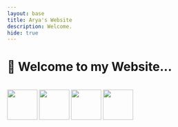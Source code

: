 ```yaml
---
layout: base
title: Arya's Website
description: Welcome.
hide: true
---
```

<h1>👋 Welcome to my Website...</h1>
<br>
<link href="https://fonts.googleapis.com/css?family=Press+Start+2P" rel="stylesheet">
<div class="sky">
	<div class="scorebar">
		<style>
			.topline-mario{position:absolute;}
			.topline-world{position:absolute; left:55%;}
			.topline-time{position:absolute; left: 85%;}
			{position:absolute; top: 90px;}
			.bottomline-coin{position:absolute; top: 80px; left:30%;}
			.bottomline-world{position:absolute; top: 90px; left:55.7%;}
			.bottomline-time{position:absolute; top: 90px; left:85.5%;}
		</style>
		
			
</div>
<div class="ground">
	<div class="skyblocks">
		<img class="brick" src="https://raw.githubusercontent.com/LantareCode/random-this-and-thats/master/CSS/SuperMario-Animation/images/Bricks.gif" height="70px;">
		<img class="brick" src="https://raw.githubusercontent.com/LantareCode/random-this-and-thats/master/CSS/SuperMario-Animation/images/QuestionBlock.gif" height="70px;">
		<img class="brick" src="https://raw.githubusercontent.com/LantareCode/random-this-and-thats/master/CSS/SuperMario-Animation/images/Bricks.gif" height="70px;">
		<img class="brick" src="https://raw.githubusercontent.com/LantareCode/random-this-and-thats/master/CSS/SuperMario-Animation/images/Bricks.gif" height="70px;">
	</div>


</div>
<html lang="en">
<head>
    <meta charset="UTF-8">
    <meta name="viewport" content="width=device-width, initial-scale=1.0">
    <title>Moving Image</title>
    <style>
        /* Container to hold the image */
        .container {
            width: 100vw;
            height: 18vh;
            overflow: hidden;
            position: relative;
        }

        /* Image styling */
        .moving-img {
            width: 125px;
            position: absolute;
            top: 50%; /* Center vertically */
            left: -100px; /* Start off screen */
            transform: translateY(-50%);
            animation: moveAcross 5s linear infinite;
        }

        /* Animation */
        @keyframes moveAcross {
            0% {
                left: -100px; /* Start off screen on the left */
            }
            100% {
                left: 100vw; /* Move to the right side of the screen */
            }
        }
    </style>
</head>
    <div class="container">
        <img src="{{site.baseurl}}/images/mario.gif" alt="Moving Image" class="moving-img">
    </div>
</html>



<table>
    <tr>
        <td width = "150"><img src="{{site.baseurl}}/images/india.png" height="70" title="Pair" alt=""></td>
        <td><a href="index_submenu.html">Valorant Blog(MiniProject)</a></td>
        <td><a href="{{site.baseurl}}/pair/habits">Future Submenu 2</a></td>
        <td><a href="{{site.baseurl}}/pair/habits">Future Submenu 3</a></td>
    </tr>
</table>


<!--tag>
<main>
  <h1>The Most Popular Computer Languages:</h1>
  <a href="https://www.coursera.org/articles/popular-programming-languages">Source</a>
  

  <article>
    <h3>1. JavaScipt</h3>
   
  </article>

  <article>
    <h3>2. HTML/CSS</h3>
    
  </article>

  <article>
    <h3>3. Python</h3>
   
  </article>
</main>
-->